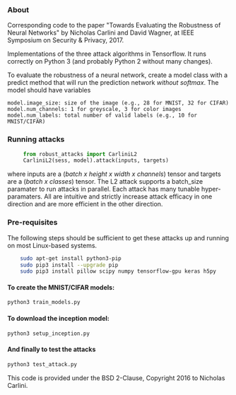 ### About

Corresponding code to the paper "Towards Evaluating the Robustness of Neural
Networks" by Nicholas Carlini and David Wagner, at IEEE Symposium on Security &
Privacy, 2017.

Implementations of the three attack algorithms in Tensorflow. It runs correctly
on Python 3 (and probably Python 2 without many changes).

To evaluate the robustness of a neural network, create a model class with a
predict method that will run the prediction network *without softmax*.  The
model should have variables 

    model.image_size: size of the image (e.g., 28 for MNIST, 32 for CIFAR)
    model.num_channels: 1 for greyscale, 3 for color images
    model.num_labels: total number of valid labels (e.g., 10 for MNIST/CIFAR)

### Running attacks

```python
     from robust_attacks import CarliniL2
     CarliniL2(sess, model).attack(inputs, targets)
```
where inputs are a (*batch x height x width x channels*) tensor and targets are
a (*batch x classes*) tensor. The L2 attack supports a batch_size paramater to
run attacks in parallel. Each attack has many tunable hyper-paramaters. All
are intuitive and strictly increase attack efficacy in one direction and are
more efficient in the other direction.

### Pre-requisites

The following steps should be sufficient to get these attacks up and running on
most Linux-based systems.

```bash
    sudo apt-get install python3-pip
    sudo pip3 install --upgrade pip
    sudo pip3 install pillow scipy numpy tensorflow-gpu keras h5py
```

#### To create the MNIST/CIFAR models:

```bash
python3 train_models.py
```

#### To download the inception model:

```bash
python3 setup_inception.py
```

#### And finally to test the attacks

```bash
python3 test_attack.py
```

This code is provided under the BSD 2-Clause, Copyright 2016 to Nicholas Carlini.
